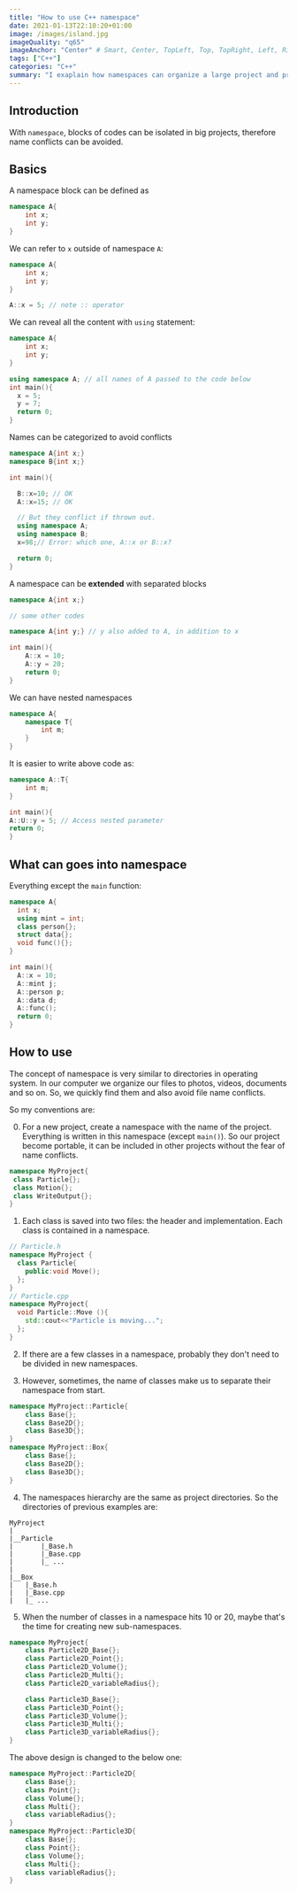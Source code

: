 ```yaml
---
title: "How to use C++ namespace"
date: 2021-01-13T22:10:20+01:00
image: /images/island.jpg
imageQuality: "q65"
imageAnchor: "Center" # Smart, Center, TopLeft, Top, TopRight, Left, Right, BottomLeft, Bottom, BottomRight.
tags: ["C++"]
categories: "C++" 
summary: "I exaplain how namespaces can organize a large project and prevent name conflicts. "
---
```


## Introduction

With `namespace`, blocks of codes can be isolated in big projects, therefore name conflicts can be avoided.

## Basics

A namespace block can be defined as

```cpp
namespace A{
    int x;
    int y;
} 
```
We can refer to `x` outside of namespace `A`:

```cpp
namespace A{
    int x;
    int y;
} 

A::x = 5; // note :: operator
```

We can reveal all the content with `using` statement:

```cpp
namespace A{
    int x;
    int y;
} 

using namespace A; // all names of A passed to the code below
int main(){
  x = 5; 
  y = 7;
  return 0;
}
```


Names can be categorized to avoid conflicts

```cpp
namespace A{int x;} 
namespace B{int x;} 

int main(){

  B::x=10; // OK
  A::x=15; // OK

  // But they conflict if thrown out.
  using namespace A;
  using namespace B;
  x=98;// Error: which one, A::x or B::x?

  return 0;
}
```

A namespace can be **extended** with separated blocks

```cpp
namespace A{int x;} 

// some other codes

namespace A{int y;} // y also added to A, in addition to x

int main(){
    A::x = 10;
    A::y = 20;
    return 0;
}
```

We can have nested namespaces

```cpp
namespace A{
    namespace T{
        int m;
    }
} 
```

It is easier to write above code as:

```cpp
namespace A::T{
    int m;
}

int main(){
A::U::y = 5; // Access nested parameter 
return 0;
}
```
## What can goes into namespace

Everything except the `main` function: 

```cpp
namespace A{
  int x; 
  using mint = int;
  class person{};
  struct data{};
  void func(){};
} 

int main(){
  A::x = 10;
  A::mint j;
  A::person p;
  A::data d;
  A::func();
  return 0;
}
```


## How to use

The concept of namespace is very similar to directories in operating system. In our computer we organize our files to photos, videos, documents and so on. So, we quickly find them and also avoid file name conflicts.

So my conventions are:


0. For a new project, create a namespace with the name of the project. Everything is written in this namespace (except `main()`). So our project become portable, it can be included in other projects without the fear of name conflicts.

```cpp
namespace MyProject{
 class Particle{};
 class Motion{};
 class WriteOutput{};
}
```
1. Each class is saved into two files: the header and implementation. Each class is contained in a namespace.

```cpp
// Particle.h
namespace MyProject {
  class Particle{
    public:void Move();
  };
}
// Particle.cpp
namespace MyProject{
  void Particle::Move (){
    std::cout<<"Particle is moving...";
  };
}
```

2. If there are a few classes in a namespace, probably they don't need to be divided in new namespaces.

3. However, sometimes, the name of classes make us to separate their namespace from start.

```cpp
namespace MyProject::Particle{
    class Base{};
    class Base2D{};
    class Base3D{};
}
namespace MyProject::Box{
    class Base{};
    class Base2D{};
    class Base3D{};
}
```

4. The  namespaces hierarchy are the same as project directories. So the directories of previous examples are:

```
MyProject
|
|__Particle
|       |_Base.h
|       |_Base.cpp
|       |_ ...
|
|__Box
|   |_Base.h
|   |_Base.cpp
|   |_ ...
```

5. When the number of classes in a namespace hits 10 or 20, maybe that's the time for creating new sub-namespaces.

```cpp
namespace MyProject{
    class Particle2D_Base{};
    class Particle2D_Point{};
    class Particle2D_Volume{};
    class Particle2D_Multi{};
    class Particle2D_variableRadius{};

    class Particle3D_Base{};
    class Particle3D_Point{};
    class Particle3D_Volume{};
    class Particle3D_Multi{};
    class Particle3D_variableRadius{};
}
```
The above design is changed to the below one:

```cpp
namespace MyProject::Particle2D{
    class Base{};
    class Point{};
    class Volume{};
    class Multi{};
    class variableRadius{};
}
namespace MyProject::Particle3D{
    class Base{};
    class Point{};
    class Volume{};
    class Multi{};
    class variableRadius{};
}
```




